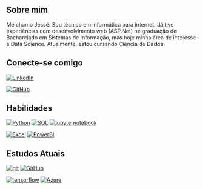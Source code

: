 ## Sobre mim

Me chamo Jessé. Sou técnico em informática para internet. Já tive experiências com desenvolvimento web (ASP.Net) na graduação de Bacharelado em Sistemas de Informação, mas hoje minha área de interesse é Data Science. Atualmente, estou cursando Ciência de Dados



## Conecte-se comigo

[![LinkedIn](https://img.shields.io/badge/linkedin-000?style=for-the-badge&logo=linkedin&logoColor=0E76A8)](https://www.linkedin.com/in/jess%C3%A9-diniz/)

[![GitHub](https://img.shields.io/badge/gitHub-000?style=for-the-badge&logo=github&logoColor=ffffff)](https://github.com/jessediniz17)



## Habilidades

[![Python](https://img.shields.io/badge/python-000?style=for-the-badge&logo=python&logoColor=0E76A8)]() [![SQL](https://img.shields.io/badge/mysql-000?style=for-the-badge&logo=mysql&logoColor=ffffff)]() 
[![jupyternotebook](https://img.shields.io/badge/jupyter%20notebook-000?style=for-the-badge&logo=jupyter&logoColor=f5a511)]() 

[![Excel](https://img.shields.io/badge/excel-000?style=for-the-badge&logo=microsoftexcel&logoColor=2aad30)]() [![PowerBI](https://img.shields.io/badge/powerbi-000?style=for-the-badge&logo=powerbi&logoColor=)]()



## Estudos Atuais

 [![git](https://img.shields.io/badge/git-000?style=for-the-badge&logo=git&logoColor=)]() [![GitHub](https://img.shields.io/badge/gitHub-000?style=for-the-badge&logo=github&logoColor=ffffff)]()

 [![tensorflow](https://img.shields.io/badge/Tensor%20Flow-000?style=for-the-badge&logo=tensorflow&logoColor=ffffff)]()
 [![Azure](https://img.shields.io/badge/azure-000?style=for-the-badge&logo=microsoftazure&logoColor=0E76A8)]()

